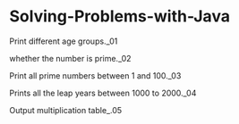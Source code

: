 # Solving-Problems-with-Java

Print different age groups._01

whether the number is prime._02

Print all prime numbers between 1 and 100._03

Prints all the leap years between 1000 to 2000._04

Output multiplication table_.05
